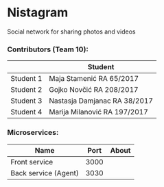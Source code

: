 # Nistagram
Social network for sharing photos and videos

### Contributors (Team 10):
|  | Student |
| ------ | ------ |
| Student 1 | Maja Stamenić RA 65/2017| 
| Student 2 | Gojko Novčić RA 208/2017| 
| Student 3 | Nastasja Damjanac RA 38/2017|
| Student 4 | Marija Milanović RA 197/2017|


### Microservices:
| Name | Port | About
| ------ | ------ | ------ | 
| Front service | 3000 | |
| Back service (Agent) | 3030 | | 
